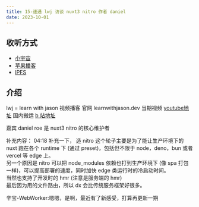 ```yaml
---
title: 15-速通 lwj 访谈 nuxt3 nitro 作者 daniel
date: 2023-10-01
---
```


## 收听方式

- [小宇宙](https://www.xiaoyuzhoufm.com/episodes/65196bda50cf691d24f58ea8)
- [苹果播客](https://podcasts.apple.com/cn/podcast/%E5%92%BF%E5%91%80-%E8%83%BD%E8%B7%91%E5%B0%B1%E8%A1%8C/id1695704262?i=1000629797568)
- [IPFS](ipfs://bafybeierrsjd2gkphs5d5nrfxgififzyf5ooeekbdhs45m5ypp2uubhuty)

## 介绍

lwj = learn with jason 视频播客
官网 learnwithjason.dev
当期视频 [youtube地址](https://www.youtube.com/watch?v=6OPIirkd1vE)
国内搬运 [b 站地址](https://www.bilibili.com/video/BV1X84y1T7L8/)

嘉宾 daniel roe 是 nuxt3 nitro 的核心维护者

补充内容：
04:18 补充一下， 造 nitro 这个轮子主要是为了能让生产环境下的 nuxt 跑在各个 runtime 下 (通过 preset)，包括但不限于 node，deno，bun 或者 vercel 等 edge 上。  
另一个原因是 nitro 可以把 node_modules 依赖也打到生产环境下 (像 spa 打包一样)，可以提高部署的速度，同时加快 edge 类运行时的冷启动时间。  
当然也支持了开发时的 hmr (注意是服务端的 hmr)  
最后因为用的文件路由，所以 dx 会比传统服务框架好很多。

辛宝-WebWorker:嗯嗯，是啊，最近有了新感受，打算再更新一期
